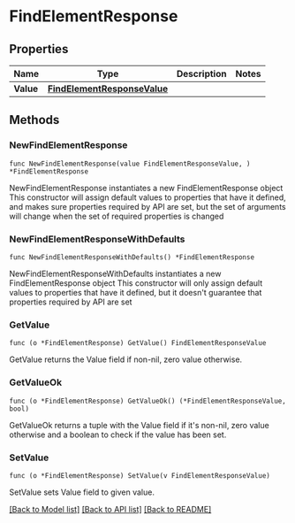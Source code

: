 # FindElementResponse

## Properties

Name | Type | Description | Notes
------------ | ------------- | ------------- | -------------
**Value** | [**FindElementResponseValue**](FindElementResponseValue.md) |  | 

## Methods

### NewFindElementResponse

`func NewFindElementResponse(value FindElementResponseValue, ) *FindElementResponse`

NewFindElementResponse instantiates a new FindElementResponse object
This constructor will assign default values to properties that have it defined,
and makes sure properties required by API are set, but the set of arguments
will change when the set of required properties is changed

### NewFindElementResponseWithDefaults

`func NewFindElementResponseWithDefaults() *FindElementResponse`

NewFindElementResponseWithDefaults instantiates a new FindElementResponse object
This constructor will only assign default values to properties that have it defined,
but it doesn't guarantee that properties required by API are set

### GetValue

`func (o *FindElementResponse) GetValue() FindElementResponseValue`

GetValue returns the Value field if non-nil, zero value otherwise.

### GetValueOk

`func (o *FindElementResponse) GetValueOk() (*FindElementResponseValue, bool)`

GetValueOk returns a tuple with the Value field if it's non-nil, zero value otherwise
and a boolean to check if the value has been set.

### SetValue

`func (o *FindElementResponse) SetValue(v FindElementResponseValue)`

SetValue sets Value field to given value.



[[Back to Model list]](../README.md#documentation-for-models) [[Back to API list]](../README.md#documentation-for-api-endpoints) [[Back to README]](../README.md)


